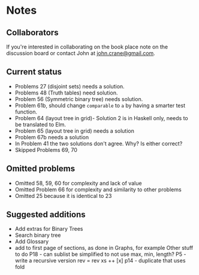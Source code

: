 # Notes 

## Collaborators
If you're interested in collaborating on the book place note on the discussion board or contact John at john.crane@gmail.com.

## Current status
* Problems 27 (disjoint sets) needs a solution. 
* Problems 48 (Truth tables) need solution.
* Problem 56 (Symmetric binary tree) needs solution. 
* Problem 61b, should change ```comparable``` to ```a``` by having a smarter test function.
* Problem 64 (layout tree in grid)- Solution 2 is in Haskell only, needs to be translated to Elm. 
* Problem 65 (layout tree in grid) needs a solution
* Problem 67b needs a solution
* In Problem 41 the two solutions don't agree. Why? Is either correct?
* Skipped Problems 69, 70

## Omitted problems
* Omitted 58, 59, 60 for complexity and lack of value
* Omitted Problem 66 for complexity and similarity to other problems
* Omitted 25 because it is identical to 23

## Suggested additions
* Add extras for Binary Trees
 * Search binary tree
* Add Glossary
* add to first page of sections, as done in Graphs, for example
Other stuff to do
P18 - can sublist be simplified to not use max, min, length?
P5 - write a recursive version
 rev = rev xs ++ [x]
p14 - duplicate that uses fold